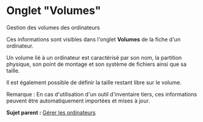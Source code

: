 Onglet "Volumes"
================

Gestion des volumes des ordinateurs

Ces informations sont visibles dans l'onglet **Volumes** de la fiche
d'un ordinateur.

Un volume lié à un ordinateur est caractérisé par son nom, la partition
physique, son point de montage et son système de fichiers ainsi que sa
taille.

Il est également possible de définir la taille restant libre sur le
volume.

Remarque : En cas d'utilisation d'un outil d'inventaire tiers, ces
informations peuvent être automatiquement importées et mises à jour.

**Sujet parent :** [Gérer les
ordinateurs](../glpi/inventory_computer.html "Les ordinateurs se gèrent depuis le menu Parc > Ordinateurs")
